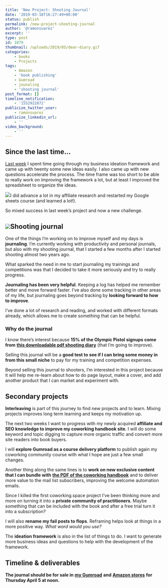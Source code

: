 ```yaml
---
title: 'New Project: Shooting Journal'
date: '2019-03-18T16:27:49+00:00'
status: publish
permalink: /new-project-shooting-journal
author: '@ramonsuarez'
excerpt: ''
type: post
id: 1079
thumbnail: /uploads/2019/05/dear-diary.gif
categories: 
    - books
    - Projects
tags:
    - Amazon
    - 'book publishing'
    - Gumroad
    - jounaling
    - 'shooting journal'
post_format: []
timeline_notification:
    - '1552922872'
publicize_twitter_user:
    - ramonsuarez
publicize_linkedin_url:
    - ''
video_background:
    - ''
---
```

Since the last time… 
---------------------

[Last week](https://ramonsuarez.com/new-project-business-idea-sprint/) I spent time going through my business ideation framework and came up with twenty some new ideas easily. I also came up with new questions accelerate the process. The time frame was too short to be able to really work on improving the framework a lot, but at least I improved the spreadsheet to organize the ideas.

![](/uploads/2019/03/ideation-framework-tabs.png)I did advance a lot in my affiliate research and restarted my Google sheets course (and learned a lot!).

So mixed success in last week’s project and now a new challenge.

![](/uploads/2019/03/journal.png)Shooting journal
----------------

One of the things I’m working on to improve myself and my days is **journaling**. I’m currently working with productivity and personal journals, but also with my shooting journal, that I started a few months after I started shooting almost two years ago.

What sparked the need in me to start journaling my trainings and competitions was that I decided to take it more seriously and try to really progress.

**Journaling has been very helpful**. Keeping a log has helped me remember better and move forward faster. I’ve also done some tracking in other areas of my life, but journaling goes beyond tracking by **looking forward to how to improve**.

I’ve done a lot of research and reading, and worked with different formats already, which allows me to create something that can be helpful.

### Why do the journal

I know there’s interest because **15% of the Olympic Pistol signups come from** [**this downloadable pdf shooting diary**](https://www.olympicpistol.com/pistol-shooting-diary-journal/) (that I’m going to improve).

Selling this journal will be a **good test to see if I can bring some money in from this small niche** to pay for my training and competition expenses.

Beyond selling this journal to shooters, I’m interested in this project because it will help me re-learn about how to do page layout, make a cover, and add another product that I can market and experiment with.

Secondary projects
------------------

**Interleaving** is part of this journey to find new projects and to learn. Mixing projects improves long term learning and keeps my motivation up.

The next two weeks I want to progress with my newly acquired **affiliate and SEO knowledge to improve my coworking handbook site**. I will do some keyword and topic digging to capture more organic traffic and convert more site readers into book buyers.

I will **explore Gumroad as a course delivery platform** to publish again my coworking community course with what I hope are just a few small changes.

Another thing along the same lines is to **work on new exclusive content that I can bundle with** [**the PDF of the coworking handbook**](https://gumroad.com/l/coworkinghandbook) and to deliver more value to the mail list subscribers, improving the welcome automation emails.

Since I killed the first coworking.space project I’ve been thinking more and more on turning it into a **private community of practitioners**. Maybe something that can be included with the book and after a free trial turn it into a subscription?

I will also **rename my fail posts to flops**. Reframing helps look at things in a more positive way. *What word would you use?*

The **ideation framework** is also in the list of things to do. I want to generate more business ideas and questions to help with the development of the framework.

Timeline &amp; deliverables
---------------------------

**The journal should be for sale in** [**my Gumroad**](https://gumroad.com/ramonsuarez) **and** [**Amazon stores**](https://www.amazon.com/shop/ramonsuarez) **for Thursday April 5 at noon.**